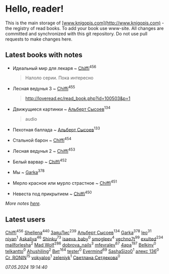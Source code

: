 # Hello, reader!
This is the main storage of [www.knigopis.com](http://www.knigopis.com) - the registry of read books.
To add your book use www-site. All changes are committed and synchronized with this git repository.
Do not use pull requests to make changes here.


## Latest books with notes
* Идеальный мир для лекаря ~ [Chiffi](users/105/105831994080785626680-google)<sup>456</sup>
    > Налоло серии. Пока интересно

* Лесная ведунья 3 ~ [Chiffi](users/105/105831994080785626680-google)<sup>455</sup>
    > http://loveread.ec/read_book.php?id=100503&p=1

* Движущиеся картинки ~ [Альберт Сысоев](users/474/47446642-vkontakte)<sup>134</sup>
    > audio

* Пехотная баллада ~ [Альберт Сысоев](users/474/47446642-vkontakte)<sup>133</sup>

* Стальной барон ~ [Chiffi](users/105/105831994080785626680-google)<sup>454</sup>

* Лесная ведунья 2 ~ [Chiffi](users/105/105831994080785626680-google)<sup>453</sup>

* Белый варвар ~ [Chiffi](users/105/105831994080785626680-google)<sup>452</sup>

* Мы ~ [Garka](users/115/115753719718250012620-google)<sup>378</sup>

* Мерло красное или мурло страстное ~ [Chiffi](users/105/105831994080785626680-google)<sup>451</sup>

* Невеста под прикрытием ~ [Chiffi](users/105/105831994080785626680-google)<sup>450</sup>


_More notes [here](latest_books_with_notes.md)._


## Latest users
[Chiffi](users/105/105831994080785626680-google)<sup>456</sup> 
[Shellena](users/134/13413591548892934957-mailru)<sup>440</sup> 
[ЗаяцЛис](users/112/112388384595246311466-google)<sup>239</sup> 
[Альберт Сысоев](users/474/47446642-vkontakte)<sup>134</sup> 
[Garka](users/115/115753719718250012620-google)<sup>378</sup> 
[leo](users/106/106915386474260202605-google)<sup>31</sup> 
[niyan](users/110/110517883439678622021-google)<sup>1</sup> 
[Askaliya](users/326/326783541-vkontakte)<sup>46</sup> 
[Shinku](users/109/109176126475581739292-google)<sup>73</sup> 
[isaeva_baby](users/109/109089966297718972425-google)<sup>0</sup> 
[smogleev](users/267/267805152-yandex)<sup>4</sup> 
[vechno7t](users/102/102483077884312127500-google)<sup>99</sup> 
[exulted](users/100/100599204551896265722-google)<sup>234</sup> 
[mailforlesha](users/836/836484549-yandex)<sup>2</sup> 
[Mad Wolf](users/947/94738840-vkontakte)<sup>286</sup> 
[dobrova_nails](users/606/6069210-vkontakte)<sup>3</sup> 
[mfevralev](users/140/140966150-vkontakte)<sup>67</sup> 
[4apa](users/117/117392596378069249667-google)<sup>197</sup> 
[Belkinv](users/117/117655821011958723100-google)<sup>0</sup> 
[telkantto](users/105/105132765868492364316-google)<sup>0</sup> 
[Ahushiling](users/116/116407812532669338806-google)<sup>2</sup> 
[Вит](users/300/300273923-vkontakte)<sup>164</sup> 
[tester](users/116/116424012935321035501-google)<sup>0</sup> 
[Evermind](users/302/302928912-vkontakte)<sup>69</sup> 
[SashaSizo0](users/117/117932212421048968285-google)<sup>1</sup> 
[алекс 136](users/184/18475011-vkontakte)<sup>0</sup> 
[Cr_RONIN](users/112/112090473416384685204-google)<sup>15</sup> 
[vokyalop](users/320/32096418-yandex)<sup>1</sup> 
[zeleniyk](users/196/19644235-vkontakte)<sup>1</sup> 
[Светлана Сетдекова](users/158/15877369199589457581-mailru)<sup>0</sup> 


_07.05.2024 19:14:40_
